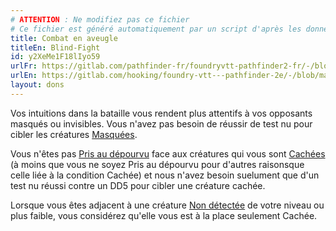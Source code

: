 ```yaml
---
# ATTENTION : Ne modifiez pas ce fichier
# Ce fichier est généré automatiquement par un script d'après les données du module Foundry VTT officiel et de sa traduction
title: Combat en aveugle
titleEn: Blind-Fight
id: y2XeMe1F18lIyo59
urlFr: https://gitlab.com/pathfinder-fr/foundryvtt-pathfinder2-fr/-/blob/master/data/feats/y2XeMe1F18lIyo59.htm
urlEn: https://gitlab.com/hooking/foundry-vtt---pathfinder-2e/-/blob/master/packs/data/feats.db/blind-fight.json
layout: dons
---
```

Vos intuitions dans la bataille vous rendent plus attentifs à vos opposants masqués ou invisibles. Vous n'avez pas besoin de réussir de test nu pour cibler les créatures [Masquées](../conditions/masqué.html).

Vous n'êtes pas [Pris au dépourvu](../conditions/pris-au-dépourvu.html) face aux créatures qui vous sont [Cachées](../conditions/caché.html) (à moins que vous ne soyez Pris au dépourvu pour d'autres raisonsque celle liée à la condition Cachée) et nous n'avez besoin suelument que d'un test nu réussi contre un DD5 pour cibler une créature cachée.

Lorsque vous êtes adjacent à une créature [Non détectée](../conditions/non-détecté.html) de votre niveau ou plus faible, vous considérez qu'elle vous est à la place seulement Cachée.
